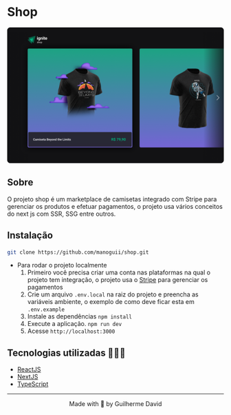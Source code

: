 # Shop

<img
  alt='Imagem do projeto'
  src='public/shop.png'
/>

## Sobre

O projeto shop é um marketplace de camisetas integrado com Stripe para gerenciar os produtos e efetuar pagamentos, o projeto usa vários conceitos do next js com SSR, SSG entre outros.

## Instalação

```bash title="Clone o repositório"
git clone https://github.com/manoguii/shop.git
```

- Para rodar o projeto localmente
  1. Primeiro você precisa criar uma conta nas plataformas na qual o projeto tem integração, o projeto usa o [Stripe](https://stripe.com/br) para gerenciar os pagamentos
  2. Crie um arquivo ```.env.local``` na raiz do projeto e preencha as variáveis ambiente, o exemplo de como deve ficar esta em ```.env.example```
  3. Instale as dependências ```npm install```
  4. Execute a aplicação. ```npm run dev```
  5. Acesse `http://localhost:3000`

## Tecnologias utilizadas 👩🏻‍💻

- [ReactJS](https://reactjs.org/)
- [NextJS](https://nextjs.org/)
- [TypeScript](https://www.typescriptlang.org/)

---  

<center>Made with 💙 by Guilherme David</center>
